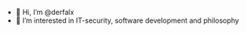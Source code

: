 - 👋 Hi, I’m @derfalx
- 👀 I’m interested in IT-security, software development and philosophy

<!---
derfalx/derfalx is a ✨ special ✨ repository because its `README.md` (this file) appears on your GitHub profile.
You can click the Preview link to take a look at your changes.
--->
